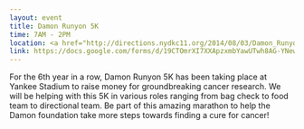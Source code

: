 ```yaml
---
layout: event
title: Damon Runyon 5K
time: 7AM - 2PM
location: <a href="http://directions.nydkc11.org/2014/08/03/Damon_Runyon_5K">Yankee Stadium</a>
link: https://docs.google.com/forms/d/19CTOmrXI7XXApzxmbYawUTwh8AG-YNew08Z4YpTORkE/viewform
---
```

For the 6th year in a row, Damon Runyon 5K has been taking place at Yankee Stadium to raise money for groundbreaking cancer research. We will be helping with this 5K in various roles ranging from bag check to food team to directional team. Be part of this amazing marathon to help the Damon foundation take more steps towards finding a cure for cancer!

